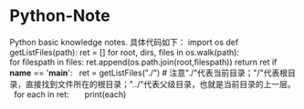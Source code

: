 # Python-Note
Python basic knowledge notes.
具体代码如下：
import os
def getListFiles(path):
    ret = [] 
    for root, dirs, files in os.walk(path):  
        for filespath in files: 
            ret.append(os.path.join(root,filespath)) 
    return ret
if __name__ == '__main__':
    ret = getListFiles("./") # 注意"./"代表当前目录；"/"代表根目录，直接找到文件所在的根目录；"../"代表父级目录，也就是当前目录的上一层。
    for each in ret:
        print(each)
